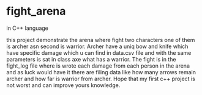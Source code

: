 # fight_arena
in C++ language


this project demonstrate the arena where fight two characters one of them is archer asn second is warrior. Archer have a uniq bow and knife which have specific damage which u can find in data.csv file and with the same parameters is sat in class axe what has a warrior. The fight is in the fight_log file where is wrote each damage from each person in the arena and as luck would have it there are filing data like how many arrows remain archer and how far is warrior from archer. Hope that my first c++ project is not worst and can improve yours knowledge.